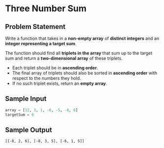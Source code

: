 # Three Number Sum

## Problem Statement

Write a function that takes in a **non-empty array** of **distinct integers** and an **integer representing a target sum**.

The function should find all **triplets in the array** that sum up to the target sum and return a **two-dimensional array** of these triplets.

- Each triplet should be in **ascending order**.
- The final array of triplets should also be sorted in **ascending order** with respect to the numbers they hold.
- If no such triplet exists, return an **empty array**.

## Sample Input
```python
array = [12, 3, 1, -6, -5, -8, 6]
targetSum = 0
```
## Sample Output
```
[[-8, 2, 6], [-8, 3, 5], [-6, 1, 5]]
